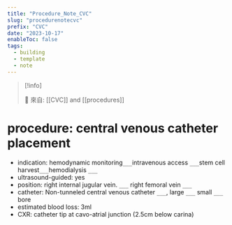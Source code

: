 ```yaml
---
title: "Procedure_Note_CVC"
slug: "procedurenotecvc"
prefix: "CVC"
date: "2023-10-17"
enableToc: false
tags:
  - building
  - template
  - note
---
```


> [!info]
>
> 🌱 來自: [[CVC]] and [[procedures]]

# procedure: central venous catheter placement

- indication: hemodynamic monitoring`___`intravenous access `___`stem cell harvest`___`hemodialysis `___`
- ultrasound-guided: yes
- position: right internal jugular vein. `___` right femoral vein `___`
- catheter: Non-tunneled central venous catheter `___`, large `___` small `___` bore
- estimated blood loss: 3ml
- CXR: catheter tip at cavo-atrial junction (2.5cm below carina)
